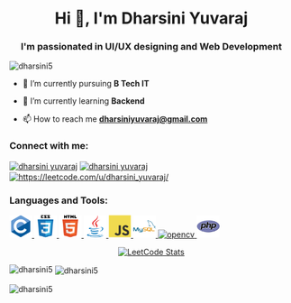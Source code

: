 <h1 align="center">Hi 👋, I'm Dharsini Yuvaraj</h1>
<h3 align="center">I'm passionated in UI/UX designing and Web Development</h3>

<p align="left"> <img src="https://komarev.com/ghpvc/?username=dharsini5&label=Profile%20views&color=0e75b6&style=flat" alt="dharsini5" /> </p>

- 🔭 I’m currently pursuing **B Tech IT**

- 🌱 I’m currently learning **Backend**

- 📫 How to reach me **dharsiniyuvaraj@gmail.com**

<h3 align="left">Connect with me:</h3>
<p align="left">
<a href="https://linkedin.com/in/dharsini yuvaraj" target="blank"><img align="center" src="https://raw.githubusercontent.com/rahuldkjain/github-profile-readme-generator/master/src/images/icons/Social/linked-in-alt.svg" alt="dharsini yuvaraj" height="30" width="40" /></a>
<a href="https://fb.com/dharsini yuvaraj" target="blank"><img align="center" src="https://raw.githubusercontent.com/rahuldkjain/github-profile-readme-generator/master/src/images/icons/Social/facebook.svg" alt="dharsini yuvaraj" height="30" width="40" /></a>
<a href="https://www.leetcode.com/https://leetcode.com/u/dharsini_yuvaraj/" target="blank"><img align="center" src="https://raw.githubusercontent.com/rahuldkjain/github-profile-readme-generator/master/src/images/icons/Social/leet-code.svg" alt="https://leetcode.com/u/dharsini_yuvaraj/" height="30" width="40" /></a>
</p>

<h3 align="left">Languages and Tools:</h3>
<p align="left"> <a href="https://www.cprogramming.com/" target="_blank" rel="noreferrer"> <img src="https://raw.githubusercontent.com/devicons/devicon/master/icons/c/c-original.svg" alt="c" width="40" height="40"/> </a> <a href="https://www.w3schools.com/css/" target="_blank" rel="noreferrer"> <img src="https://raw.githubusercontent.com/devicons/devicon/master/icons/css3/css3-original-wordmark.svg" alt="css3" width="40" height="40"/> </a> <a href="https://www.w3.org/html/" target="_blank" rel="noreferrer"> <img src="https://raw.githubusercontent.com/devicons/devicon/master/icons/html5/html5-original-wordmark.svg" alt="html5" width="40" height="40"/> </a> <a href="https://www.java.com" target="_blank" rel="noreferrer"> <img src="https://raw.githubusercontent.com/devicons/devicon/master/icons/java/java-original.svg" alt="java" width="40" height="40"/> </a> <a href="https://developer.mozilla.org/en-US/docs/Web/JavaScript" target="_blank" rel="noreferrer"> <img src="https://raw.githubusercontent.com/devicons/devicon/master/icons/javascript/javascript-original.svg" alt="javascript" width="40" height="40"/> </a> <a href="https://www.mysql.com/" target="_blank" rel="noreferrer"> <img src="https://raw.githubusercontent.com/devicons/devicon/master/icons/mysql/mysql-original-wordmark.svg" alt="mysql" width="40" height="40"/> </a> <a href="https://opencv.org/" target="_blank" rel="noreferrer"> <img src="https://www.vectorlogo.zone/logos/opencv/opencv-icon.svg" alt="opencv" width="40" height="40"/> </a> <a href="https://www.php.net" target="_blank" rel="noreferrer"> <img src="https://raw.githubusercontent.com/devicons/devicon/master/icons/php/php-original.svg" alt="php" width="40" height="40"/> </a> </p>
<div align="center">
  
  <a href="https://leetcode.com/u/Dharsini_Yuvaraj/">
    <img src="https://leetcard.jacoblin.cool/Dharsini_Yuvaraj?theme=light&font=Sansita%20Swashed" alt="LeetCode Stats">
  </a>
</div>

<p><img align="left" src="https://github-readme-stats.vercel.app/api/top-langs?username=dharsini5&show_icons=true&locale=en&layout=compact" alt="dharsini5" /></p>

<p>&nbsp;<img align="center" src="https://github-readme-stats.vercel.app/api?username=dharsini5&show_icons=true&locale=en" alt="dharsini5" /></p>

<p><img align="center" src="https://github-readme-streak-stats.herokuapp.com/?user=dharsini5&" alt="dharsini5" /></p>
